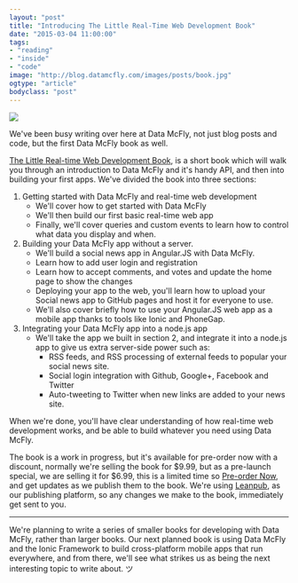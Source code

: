 ```yaml
---
layout: "post"
title: "Introducing The Little Real-Time Web Development Book"
date: "2015-03-04 11:00:00"
tags: 
- "reading"
- "inside"
- "code"
image: "http://blog.datamcfly.com/images/posts/book.jpg"
ogtype: "article"
bodyclass: "post"
---
```


<div><div class="image splash">
	<img src="http://blog.datamcfly.com/images/posts/booksm.jpg" />
</div></div>

We've been busy writing over here at Data McFly, not just blog posts and code, but the first Data McFly book as well.

[The Little Real-time Web Development Book](https://leanpub.com/real-time-web), is a short book which will walk you through an introduction to Data McFly and it's handy API, and then into building your first apps. We've divided the book into three sections:

1. Getting started with Data McFly and real-time web development
	- We'll cover how to get started with Data McFly
	- We'll then build our first basic real-time web app
	- Finally, we'll cover queries and custom events to learn how to control what data you display and when.
2. Building your Data McFly app without a server.
	- We'll build a social news app in Angular.JS with Data McFly.
	- Learn how to add user login and registration
	- Learn how to accept comments, and votes and update the home page to show the changes
	- Deploying your app to the web, you'll learn how to upload your Social news app to GitHub pages and host it for everyone to use.
	- We'll also cover briefly how to use your Angular.JS web app as a mobile app thanks to tools like Ionic and PhoneGap.
3. Integrating your Data McFly app into a node.js app
	- We'll take the app we built in section 2, and integrate it into a node.js app to give us extra server-side power such as:
		- RSS feeds, and RSS processing of external feeds to popular your social news site.
		- Social login integration with Github, Google+, Facebook and Twitter
		- Auto-tweeting to Twitter when new links are added to your news site.

When we're done, you'll have clear understanding of how real-time web development works, and be able to build whatever you need using Data McFly.

The book is a work in progress, but it's available for pre-order now with a discount, normally we're selling the book for $9.99, but as a pre-launch special, we are selling it for $6.99, this is a limited time so [Pre-order Now](http://leanpub.com/real-time-web/c/g4a89WtGTX9o), and get updates as we publish them to the book. We're using [Leanpub](http://leanpub.com), as our publishing platform, so any changes we make to the book, immediately get sent to you.

---

We're planning to write a series of smaller books for developing with Data McFly, rather than larger books. Our next planned book is using Data McFly and the Ionic Framework to build cross-platform mobile apps that run everywhere, and from there, we'll see what strikes us as being the next interesting topic to write about. ツ